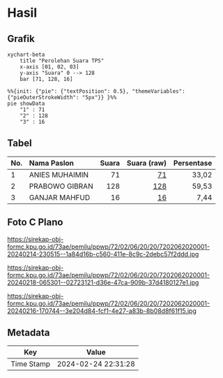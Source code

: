 # Hasil

## Grafik

```mermaid
xychart-beta
    title "Perolehan Suara TPS"
    x-axis [01, 02, 03]
    y-axis "Suara" 0 --> 128
    bar [71, 128, 16]
```

```mermaid
%%{init: {"pie": {"textPosition": 0.5}, "themeVariables": {"pieOuterStrokeWidth": "5px"}} }%%
pie showData
    "1" : 71
    "2" : 128
    "3" : 16
```

## Tabel

| No. | Nama Paslon    | Suara | Suara (raw) | Persentase |
|:--- |:-------------- | -----:| -----------:| ----------:|
| 1   | ANIES MUHAIMIN | 71    | [71][p-1]   | 33,02      |
| 2   | PRABOWO GIBRAN | 128   | [128][p-2]  | 59,53      |
| 3   | GANJAR MAHFUD  | 16    | [16][p-3]   | 7,44       |


[p-1]: https://github.com/gigit-pemilu/pemilu-2024-72-sulawesi-tengah/blob/main/pilpres/hitung-suara/sub/72-sulawesi-tengah/sub/02-poso/sub/06-pamona-selatan/sub/2020-mayajaya/sub/001-tps/sub/paslon-1.txt
[p-2]: https://github.com/gigit-pemilu/pemilu-2024-72-sulawesi-tengah/blob/main/pilpres/hitung-suara/sub/72-sulawesi-tengah/sub/02-poso/sub/06-pamona-selatan/sub/2020-mayajaya/sub/001-tps/sub/paslon-2.txt
[p-3]: https://github.com/gigit-pemilu/pemilu-2024-72-sulawesi-tengah/blob/main/pilpres/hitung-suara/sub/72-sulawesi-tengah/sub/02-poso/sub/06-pamona-selatan/sub/2020-mayajaya/sub/001-tps/sub/paslon-3.txt

## Foto C Plano

https://sirekap-obj-formc.kpu.go.id/73ae/pemilu/ppwp/72/02/06/20/20/7202062020001-20240214-230515--1a84d16b-c560-411e-8c9c-2debc57f2ddd.jpg

https://sirekap-obj-formc.kpu.go.id/73ae/pemilu/ppwp/72/02/06/20/20/7202062020001-20240218-065301--02723121-d36e-47ca-909b-37d4180127e1.jpg

https://sirekap-obj-formc.kpu.go.id/73ae/pemilu/ppwp/72/02/06/20/20/7202062020001-20240216-170744--3e204d84-fcf1-4e27-a83b-8b08d8f61f15.jpg


## Metadata

| Key        | Value               |
| ---------- | ------------------- |
| Time Stamp | 2024-02-24 22:31:28 |



